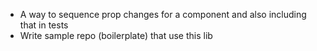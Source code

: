 - A way to sequence prop changes for a component and also including that in tests
- Write sample repo (boilerplate) that use this lib
